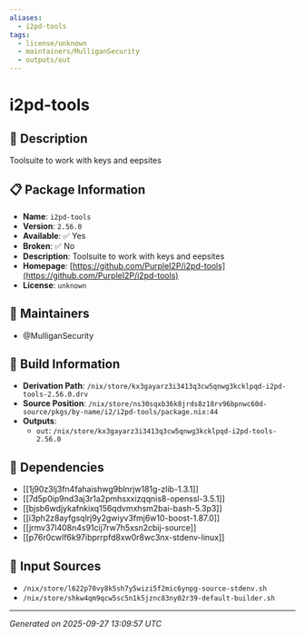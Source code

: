 ```yaml
---
aliases:
  - i2pd-tools
tags:
  - license/unknown
  - maintainers/MulliganSecurity
  - outputs/out
---
```


# i2pd-tools

## 📝 Description

Toolsuite to work with keys and eepsites

## 📋 Package Information

- **Name**: `i2pd-tools`
- **Version**: `2.56.0`
- **Available**: ✅ Yes
- **Broken**: ✅ No
- **Description**: Toolsuite to work with keys and eepsites
- **Homepage**: [https://github.com/PurpleI2P/i2pd-tools](https://github.com/PurpleI2P/i2pd-tools)
- **License**: `unknown`
## 👥 Maintainers

- @MulliganSecurity


## 🔧 Build Information

- **Derivation Path**: `/nix/store/kx3gayarz3i3413q3cw5qnwg3kcklpqd-i2pd-tools-2.56.0.drv`
- **Source Position**: `/nix/store/ns30sqxb36k8jrds8z18rv96bpnwc60d-source/pkgs/by-name/i2/i2pd-tools/package.nix:44`
- **Outputs**:
  - `out`:  `/nix/store/kx3gayarz3i3413q3cw5qnwg3kcklpqd-i2pd-tools-2.56.0`

## 🔗 Dependencies

- [[1j90z3lj3fn4fahaishwg9blnrjw181g-zlib-1.3.1]]
- [[7d5p0ip9nd3aj3r1a2pmhsxxizqqnis8-openssl-3.5.1]]
- [[bjsb6wdjykafnkixq156qdvmxhsm2bai-bash-5.3p3]]
- [[i3ph2z8ayfgsqlrj9y2gwiyv3fmj6w10-boost-1.87.0]]
- [[jrmv37l408n4s91cij7rw7h5xsn2cbij-source]]
- [[p76r0cwlf6k97ibprrpfd8xw0r8wc3nx-stdenv-linux]]

## 📁 Input Sources

- `/nix/store/l622p70vy8k5sh7y5wizi5f2mic6ynpg-source-stdenv.sh`
- `/nix/store/shkw4qm9qcw5sc5n1k5jznc83ny02r39-default-builder.sh`

---
*Generated on 2025-09-27 13:09:57 UTC*
